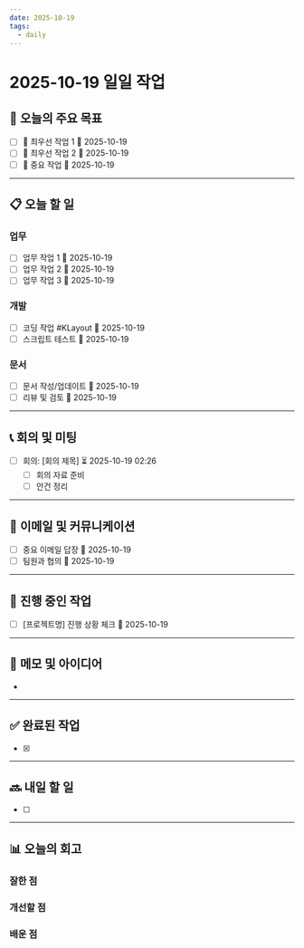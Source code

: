 ```yaml
---
date: 2025-10-19
tags:
  - daily
---
```


# 2025-10-19 일일 작업

## 🌅 오늘의 주요 목표

- [ ] 🔺 최우선 작업 1 📅 2025-10-19
- [ ] 🔺 최우선 작업 2 📅 2025-10-19
- [ ] 🔼 중요 작업 📅 2025-10-19

---

## 📋 오늘 할 일

### 업무
- [ ] 업무 작업 1 📅 2025-10-19
- [ ] 업무 작업 2 📅 2025-10-19
- [ ] 업무 작업 3 📅 2025-10-19

### 개발
- [ ] 코딩 작업 #KLayout 📅 2025-10-19
- [ ] 스크립트 테스트 📅 2025-10-19

### 문서
- [ ] 문서 작성/업데이트 📅 2025-10-19
- [ ] 리뷰 및 검토 📅 2025-10-19

---

## 📞 회의 및 미팅

- [ ] 회의: [회의 제목] ⏳ 2025-10-19 02:26
	- [ ] 회의 자료 준비
	- [ ] 안건 정리

---

## 📧 이메일 및 커뮤니케이션

- [ ] 중요 이메일 답장 📅 2025-10-19
- [ ] 팀원과 협의 📅 2025-10-19

---

## 🔄 진행 중인 작업

- [ ] [프로젝트명] 진행 상황 체크 📅 2025-10-19

---

## 📝 메모 및 아이디어

- 

---

## ✅ 완료된 작업

- [x] 

---

## 🔜 내일 할 일

- [ ] 

---

## 📊 오늘의 회고

### 잘한 점


### 개선할 점


### 배운 점

